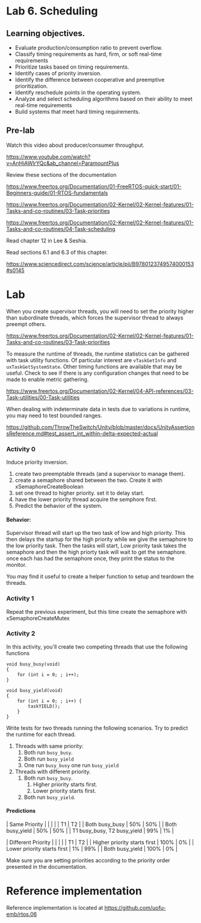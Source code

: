 # Lab 6. Scheduling

## Learning objectives.
* Evaluate production/consumption ratio to prevent overflow.
* Classify timing requirements as hard, firm, or soft real-time requirements
* Prioritize tasks based on timing requirements.
* Identify cases of priority inversion.
* Identify the difference between cooperative and preemptive prioritization.
* Identify reschedule points in the operating system.
* Analyze and select scheduling algorithms based on their ability to meet real-time requirements
* Build systems that meet hard timing requirements.

## Pre-lab
Watch this video about producer/consumer throughput.

https://www.youtube.com/watch?v=AnHiAWlrYQc&ab_channel=ParamountPlus

Review these sections of the documentation

https://www.freertos.org/Documentation/01-FreeRTOS-quick-start/01-Beginners-guide/01-RTOS-fundamentals

https://www.freertos.org/Documentation/02-Kernel/02-Kernel-features/01-Tasks-and-co-routines/03-Task-priorities

https://www.freertos.org/Documentation/02-Kernel/02-Kernel-features/01-Tasks-and-co-routines/04-Task-scheduling

Read chapter 12 in Lee & Seshia.

Read sections 6.1 and 6.3 of this chapter.

https://www.sciencedirect.com/science/article/pii/B9780123749574000153#s0145

# Lab

When you create supervisor threads, you will need to set the priority higher than subordinate threads, which forces the supervisor thread to always preempt others.

https://www.freertos.org/Documentation/02-Kernel/02-Kernel-features/01-Tasks-and-co-routines/03-Task-priorities

To measure the runtime of threads, the runtime statistics can be gathered with task utility functions. Of particular interest are `vTaskGetInfo` and `uxTaskGetSystemState`. Other timing functions are available that may be useful. Check to see if there is any configuration changes that need to be made to enable metric gathering.

https://www.freertos.org/Documentation/02-Kernel/04-API-references/03-Task-utilities/00-Task-utilities

When dealing with indeterminate data in tests due to variations in runtime, you may need to test bounded ranges.

https://github.com/ThrowTheSwitch/Unity/blob/master/docs/UnityAssertionsReference.md#test_assert_int_within-delta-expected-actual

### Activity 0
Induce priority inversion.

1. create two preemptable threads (and a supervisor to manage them).
1. create a semaphore shared between the two. Create it with xSemaphoreCreateBoolean
1. set one thread to higher priority. set it to delay start.
1. have the lower priority thread acquire the semphore first.
1. Predict the behavior of the system.

#### Behavior:
Supervisor thread will start up the two task of low and high priority. This then delays the startup for the high priority while we give the semaphore to the low priority task. Then the tasks will start, Low priority task takes the semaphore and then the high priorty task will wait to get the semaphore. once each has had the semaphore once, they print the status to the monitor. 


You may find it useful to create a helper function to setup and teardown the threads.

### Activity 1
Repeat the previous experiment, but this time create the semaphore with xSemaphoreCreateMutex

### Activity 2
In this activity, you'll create two competing threads that use the following functions
```
void busy_busy(void)
{
    for (int i = 0; ; i++);
}

void busy_yield(void)
{
    for (int i = 0; ; i++) {
        taskYIELD();
    }
}
```
Write tests for two threads running the following scenarios. Try to predict the runtime for each thread.
1. Threads with same priority:
    1. Both run `busy_busy`.
    1. Both run `busy_yield`
    1. One run `busy_busy` one run `busy_yield`
1. Threads with different priority.
    1. Both run `busy_busy`.
        1. Higher priority starts first.
        1. Lower priority starts first.
    1. Both run `busy_yield`.

#### Predictions

| Same Priority               |     |     |
|                             | T1  | T2  |
| Both busy_busy              | 50% | 50% |
| Both busy_yield             | 50% | 50% |
| T1 busy_busy, T2 busy_yield | 99% | 1%  |

| Different Priority           |      |     |
|                              | T1   | T2  |
| Higher priority starts first | 100% | 0%  |
| Lower priority starts first  | 1%   | 99% |
| Both busy_yield              | 100% | 0%  |

Make sure you are setting priorities according to the priority order presented in the documentation.

# Reference implementation
Reference implementation is located at https://github.com/uofu-emb/rtos.06

